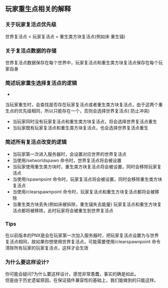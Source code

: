 ## 玩家重生点相关的解释

### 关于玩家复活点优先级

世界复活点 < 玩家复活点 = 重生类方块复活点(例如床 重生锚)

### 关于复活点数据的存储

世界复活点数据保存在每个世界中，玩家复活点和重生类方块复活点保存在每个玩家自身

### 简述玩家重生选择复活点的逻辑

-

当玩家重生时，会查找是否存在玩家复活点或者重生类方块复活点，由于这两个重生点的优先级相同，所以只能存在一个，否则会选择世界复活点(
防止冲突)

- 当玩家同时没有玩家复活点和重生类方块复活点，将会选择世界复活点重生
- 当玩家既有玩家复活点和重生类方块复活点，也会选择世界复活点重生

### 简述所有复活点改变的逻辑

- 当玩家第一次进入服务器时，会设置对应世界的世界复活点
- 当使用/setworldspawn 命令时，世界复活点将会被设置
- 当玩家使用重生类方块时，重生类方块复活点将会被设置，同时会移除玩家复活点
- 当使用/spawnpoint 命令时，玩家复活点将会被设置，同时会移除重生类方块复活点
- 当使用/clearspawnpoint 命令时，玩家复活点和重生方块复活点都将会被移除
- 当重生类方块丢失(例如床被拆除，重生锚失去能量) 玩家复活点和重生方块复活点都将被移除，此时玩家将会被重生到世界复活点

### Tips

在以前版本的PNX是会在玩家第一次加入服务器时，把玩家复活点设置为与世界复活点相同，故如果你想使用世界复活点，可能需要使用/clearspawnpoint
命令清除所有玩家的玩家复活点，这样才会生效

### 为什么要这样设计?

你可能会疑问?为什么要这样设计，感觉非常愚蠢，事实的确是如此。  
但是由于历史遗留原因，在保证插件兼容性的基础上，我们能做到的只能这样。